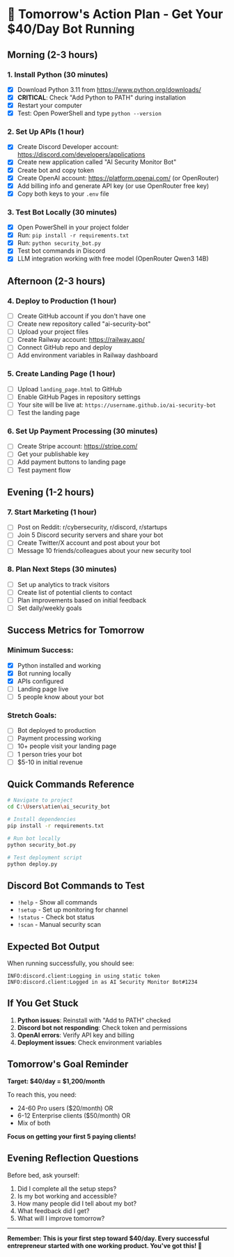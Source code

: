 # 🎯 Tomorrow's Action Plan - Get Your $40/Day Bot Running

## Morning (2-3 hours)

### 1. Install Python (30 minutes)
- [x] Download Python 3.11 from https://www.python.org/downloads/
- [x] **CRITICAL**: Check "Add Python to PATH" during installation
- [x] Restart your computer
- [x] Test: Open PowerShell and type `python --version`

### 2. Set Up APIs (1 hour)
- [x] Create Discord Developer account: https://discord.com/developers/applications
- [x] Create new application called "AI Security Monitor Bot"
- [x] Create bot and copy token
- [x] Create OpenAI account: https://platform.openai.com/ (or OpenRouter)
- [x] Add billing info and generate API key (or use OpenRouter free key)
- [x] Copy both keys to your `.env` file

### 3. Test Bot Locally (30 minutes)
- [x] Open PowerShell in your project folder
- [x] Run: `pip install -r requirements.txt`
- [x] Run: `python security_bot.py`
- [x] Test bot commands in Discord
- [x] LLM integration working with free model (OpenRouter Qwen3 14B)

## Afternoon (2-3 hours)

### 4. Deploy to Production (1 hour)
- [ ] Create GitHub account if you don't have one
- [ ] Create new repository called "ai-security-bot"
- [ ] Upload your project files
- [ ] Create Railway account: https://railway.app/
- [ ] Connect GitHub repo and deploy
- [ ] Add environment variables in Railway dashboard

### 5. Create Landing Page (1 hour)
- [ ] Upload `landing_page.html` to GitHub
- [ ] Enable GitHub Pages in repository settings
- [ ] Your site will be live at: `https://username.github.io/ai-security-bot`
- [ ] Test the landing page

### 6. Set Up Payment Processing (30 minutes)
- [ ] Create Stripe account: https://stripe.com/
- [ ] Get your publishable key
- [ ] Add payment buttons to landing page
- [ ] Test payment flow

## Evening (1-2 hours)

### 7. Start Marketing (1 hour)
- [ ] Post on Reddit: r/cybersecurity, r/discord, r/startups
- [ ] Join 5 Discord security servers and share your bot
- [ ] Create Twitter/X account and post about your bot
- [ ] Message 10 friends/colleagues about your new security tool

### 8. Plan Next Steps (30 minutes)
- [ ] Set up analytics to track visitors
- [ ] Create list of potential clients to contact
- [ ] Plan improvements based on initial feedback
- [ ] Set daily/weekly goals

## Success Metrics for Tomorrow

### Minimum Success:
- [x] Python installed and working
- [x] Bot running locally
- [x] APIs configured
- [ ] Landing page live
- [ ] 5 people know about your bot

### Stretch Goals:
- [ ] Bot deployed to production
- [ ] Payment processing working
- [ ] 10+ people visit your landing page
- [ ] 1 person tries your bot
- [ ] $5-10 in initial revenue

## Quick Commands Reference

```bash
# Navigate to project
cd C:\Users\atien\ai_security_bot

# Install dependencies
pip install -r requirements.txt

# Run bot locally
python security_bot.py

# Test deployment script
python deploy.py
```

## Discord Bot Commands to Test

- `!help` - Show all commands
- `!setup` - Set up monitoring for channel
- `!status` - Check bot status
- `!scan` - Manual security scan

## Expected Bot Output

When running successfully, you should see:
```
INFO:discord.client:Logging in using static token
INFO:discord.client:Logged in as AI Security Monitor Bot#1234
```

## If You Get Stuck

1. **Python issues**: Reinstall with "Add to PATH" checked
2. **Discord bot not responding**: Check token and permissions
3. **OpenAI errors**: Verify API key and billing
4. **Deployment issues**: Check environment variables

## Tomorrow's Goal Reminder

**Target: $40/day = $1,200/month**

To reach this, you need:
- 24-60 Pro users ($20/month) OR
- 6-12 Enterprise clients ($50/month) OR
- Mix of both

**Focus on getting your first 5 paying clients!**

## Evening Reflection Questions

Before bed, ask yourself:
1. Did I complete all the setup steps?
2. Is my bot working and accessible?
3. How many people did I tell about my bot?
4. What feedback did I get?
5. What will I improve tomorrow?

---

**Remember: This is your first step toward $40/day. Every successful entrepreneur started with one working product. You've got this! 🚀** 